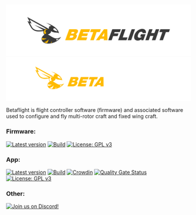 ![Betaflight](images/bf_logo.svg#gh-light-mode-only)
![Betaflight](images/bf_logo_dark.svg#gh-dark-mode-only)

Betaflight is flight controller software (firmware) and associated software used to configure and fly multi-rotor craft and fixed wing craft.

### Firmware: 
[![Latest version](https://img.shields.io/github/v/release/betaflight/betaflight)](https://github.com/betaflight/betaflight/releases) 
[![Build](https://img.shields.io/github/actions/workflow/status/betaflight/betaflight/push.yml?branch=master)](https://github.com/betaflight/betaflight/actions/workflows/push.yml) 
[![License: GPL v3](https://img.shields.io/badge/License-GPLv3-blue.svg)](https://www.gnu.org/licenses/gpl-3.0)

### App: 
[![Latest version](https://img.shields.io/github/v/release/betaflight/betaflight-configurator)](https://github.com/betaflight/betaflight-configurator/releases)
[![Build](https://img.shields.io/github/actions/workflow/status/betaflight/betaflight-configurator/deploy.yml?branch=master)](https://github.com/betaflight/betaflight-configurator/actions/workflows/deploy.yml)
[![Crowdin](https://d322cqt584bo4o.cloudfront.net/betaflight-configurator/localized.svg)](https://crowdin.com/project/betaflight-configurator)
[![Quality Gate Status](https://sonarcloud.io/api/project_badges/measure?project=betaflight_betaflight-configurator&metric=alert_status)](https://sonarcloud.io/dashboard?id=betaflight_betaflight-configurator)
[![License: GPL v3](https://img.shields.io/badge/License-GPLv3-blue.svg)](https://www.gnu.org/licenses/gpl-3.0)

### Other: 
[![Join us on Discord!](https://img.shields.io/discord/868013470023548938)](https://discord.gg/n4E6ak4u3c)

